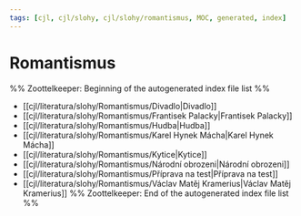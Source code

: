 ```yaml
---
tags: [cjl, cjl/slohy, cjl/slohy/romantismus, MOC, generated, index]
---
```

# Romantismus

%% Zoottelkeeper: Beginning of the autogenerated index file list  %%
-  [[cjl/literatura/slohy/Romantismus/Divadlo|Divadlo]]
-  [[cjl/literatura/slohy/Romantismus/Frantisek Palacky|Frantisek Palacky]]
-  [[cjl/literatura/slohy/Romantismus/Hudba|Hudba]]
-  [[cjl/literatura/slohy/Romantismus/Karel Hynek Mácha|Karel Hynek Mácha]]
-  [[cjl/literatura/slohy/Romantismus/Kytice|Kytice]]
-  [[cjl/literatura/slohy/Romantismus/Národní obrozeni|Národní obrozeni]]
-  [[cjl/literatura/slohy/Romantismus/Příprava na test|Příprava na test]]
-  [[cjl/literatura/slohy/Romantismus/Václav Matěj Kramerius|Václav Matěj Kramerius]]
%% Zoottelkeeper: End of the autogenerated index file list  %%
